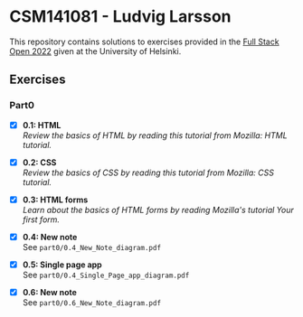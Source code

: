 # CSM141081 - Ludvig Larsson

This repository contains solutions to exercises provided in the
[Full Stack Open 2022](https://fullstackopen.com/en/part0/general_info) 
given at the University of Helsinki.

## Exercises

### Part0

- [x] __0.1: HTML__ <br/>
_Review the basics of HTML by reading this tutorial from Mozilla: HTML tutorial._

- [x] __0.2: CSS__ <br/>
_Review the basics of CSS by reading this tutorial from Mozilla: CSS tutorial._

- [x] __0.3: HTML forms__ <br/>
_Learn about the basics of HTML forms by reading Mozilla's tutorial Your first form._

- [x] __0.4: New note__<br/>
See `part0/0.4_New_Note_diagram.pdf`

- [x] __0.5: Single page app__<br/>
See `part0/0.4_Single_Page_app_diagram.pdf`

- [x] __0.6: New note__<br/>
See `part0/0.6_New_Note_diagram.pdf`
